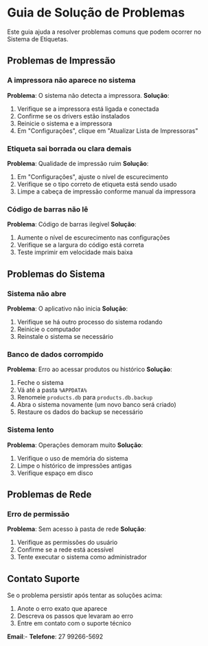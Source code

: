 # Guia de Solução de Problemas

Este guia ajuda a resolver problemas comuns que podem ocorrer no Sistema de Etiquetas.

## Problemas de Impressão

### A impressora não aparece no sistema
**Problema**: O sistema não detecta a impressora.
**Solução**:
1. Verifique se a impressora está ligada e conectada
2. Confirme se os drivers estão instalados
3. Reinicie o sistema e a impressora
4. Em "Configurações", clique em "Atualizar Lista de Impressoras"

### Etiqueta sai borrada ou clara demais
**Problema**: Qualidade de impressão ruim
**Solução**:
1. Em "Configurações", ajuste o nível de escurecimento
2. Verifique se o tipo correto de etiqueta está sendo usado
3. Limpe a cabeça de impressão conforme manual da impressora

### Código de barras não lê
**Problema**: Código de barras ilegível
**Solução**:
1. Aumente o nível de escurecimento nas configurações
2. Verifique se a largura do código está correta
3. Teste imprimir em velocidade mais baixa

## Problemas do Sistema

### Sistema não abre
**Problema**: O aplicativo não inicia
**Solução**:
1. Verifique se há outro processo do sistema rodando
2. Reinicie o computador
3. Reinstale o sistema se necessário

### Banco de dados corrompido
**Problema**: Erro ao acessar produtos ou histórico
**Solução**:
1. Feche o sistema
2. Vá até a pasta `%APPDATA%`
3. Renomeie `products.db` para `products.db.backup`
4. Abra o sistema novamente (um novo banco será criado)
5. Restaure os dados do backup se necessário

### Sistema lento
**Problema**: Operações demoram muito
**Solução**:
1. Verifique o uso de memória do sistema
2. Limpe o histórico de impressões antigas
3. Verifique espaço em disco

## Problemas de Rede

### Erro de permissão
**Problema**: Sem acesso à pasta de rede
**Solução**:
1. Verifique as permissões do usuário
2. Confirme se a rede está acessível
3. Tente executar o sistema como administrador

## Contato Suporte

Se o problema persistir após tentar as soluções acima:

1. Anote o erro exato que aparece
2. Descreva os passos que levaram ao erro
3. Entre em contato com o suporte técnico

**Email**:-
**Telefone**: 27 99266-5692